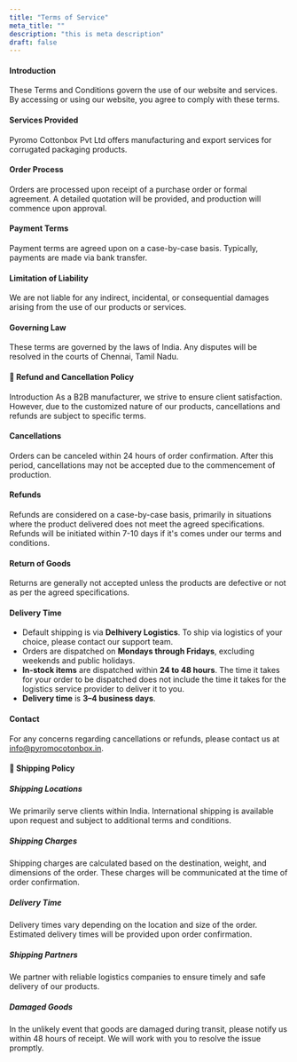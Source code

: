 ```yaml
---
title: "Terms of Service"
meta_title: ""
description: "this is meta description"
draft: false
---
```


#### Introduction
These Terms and Conditions govern the use of our website and services. By accessing
or using our website, you agree to comply with these terms.

#### Services Provided
Pyromo Cottonbox Pvt Ltd offers manufacturing and export services for corrugated
packaging products.

#### Order Process
Orders are processed upon receipt of a purchase order or formal agreement. A detailed
quotation will be provided, and production will commence upon approval.

#### Payment Terms
Payment terms are agreed upon on a case-by-case basis. Typically, payments are made
via bank transfer.

#### Limitation of Liability
We are not liable for any indirect, incidental, or consequential damages arising from the
use of our products or services.

#### Governing Law
These terms are governed by the laws of India. Any disputes will be resolved in the
courts of Chennai, Tamil Nadu.

#### 🔄 Refund and Cancellation Policy
Introduction
As a B2B manufacturer, we strive to ensure client satisfaction. However, due to the
customized nature of our products, cancellations and refunds are subject to specific
terms.

#### Cancellations
Orders can be canceled within 24 hours of order confirmation. After this period,
cancellations may not be accepted due to the commencement of production.

#### Refunds
Refunds are considered on a case-by-case basis, primarily in situations where the
product delivered does not meet the agreed specifications.
Refunds will be initiated within 7-10 days if it's comes under our terms and conditions.

#### Return of Goods
Returns are generally not accepted unless the products are defective or not as per the
agreed specifications.

#### Delivery Time

- Default shipping is via **Delhivery Logistics**. To ship via logistics of your choice, please contact our support team.
- Orders are dispatched on **Mondays through Fridays**, excluding weekends and public holidays.
- **In-stock items** are dispatched within **24 to 48 hours**. The time it takes for your order to be dispatched does not include the time it takes for the logistics service provider to deliver it to you.
- **Delivery time** is **3–4 business days**.

#### Contact
For any concerns regarding cancellations or refunds, please contact us at info@pyromocotonbox.in.


#### 🚚 Shipping Policy


##### Shipping Locations
We primarily serve clients within India. International shipping is available upon request
and subject to additional terms and conditions.

##### Shipping Charges
Shipping charges are calculated based on the destination, weight, and dimensions of
the order. These charges will be communicated at the time of order confirmation.

##### Delivery Time
Delivery times vary depending on the location and size of the order. Estimated delivery
times will be provided upon order confirmation.

##### Shipping Partners
We partner with reliable logistics companies to ensure timely and safe delivery of our
products.

##### Damaged Goods
In the unlikely event that goods are damaged during transit, please notify us within 48
hours of receipt. We will work with you to resolve the issue promptly.

